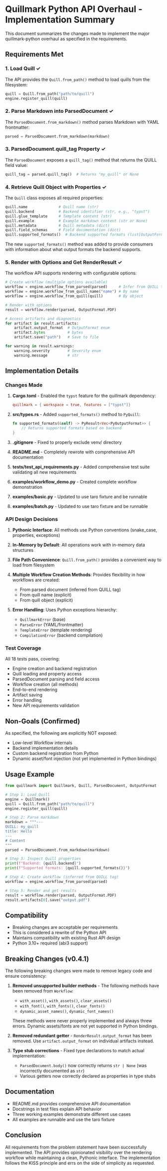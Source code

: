 # Quillmark Python API Overhaul - Implementation Summary

This document summarizes the changes made to implement the major quillmark-python overhaul as specified in the requirements.

## Requirements Met

### 1. Load Quill ✓
The API provides the `Quill.from_path()` method to load quills from the filesystem:

```python
quill = Quill.from_path("path/to/quill")
engine.register_quill(quill)
```

### 2. Parse Markdown into ParsedDocument ✓
The `ParsedDocument.from_markdown()` method parses Markdown with YAML frontmatter:

```python
parsed = ParsedDocument.from_markdown(markdown)
```

### 3. ParsedDocument.quill_tag Property ✓
The `ParsedDocument` exposes a `quill_tag()` method that returns the QUILL field value:

```python
quill_tag = parsed.quill_tag()  # Returns "my_quill" or None
```

### 4. Retrieve Quill Object with Properties ✓
The `Quill` class exposes all required properties:

```python
quill.name              # Quill name (str)
quill.backend           # Backend identifier (str, e.g., "typst")
quill.glue_template     # Template content (str)
quill.example           # Example markdown content (str or None)
quill.metadata          # Quill metadata (dict)
quill.field_schemas     # Field documentation (dict)
quill.supported_formats()  # Backend supported formats (list[OutputFormat])
```

The new `supported_formats()` method was added to provide consumers with information about what output formats the backend supports.

### 5. Render with Options and Get RenderResult ✓
The workflow API supports rendering with configurable options:

```python
# Create workflow (multiple options available)
workflow = engine.workflow_from_parsed(parsed)     # Infer from QUILL tag
workflow = engine.workflow_from_quill_name("name") # By name
workflow = engine.workflow_from_quill(quill)       # By object

# Render with options
result = workflow.render(parsed, OutputFormat.PDF)

# Access artifacts and diagnostics
for artifact in result.artifacts:
    artifact.output_format  # OutputFormat enum
    artifact.bytes          # bytes
    artifact.save("path")   # Save to file

for warning in result.warnings:
    warning.severity        # Severity enum
    warning.message         # str
```

## Implementation Details

### Changes Made

1. **Cargo.toml** - Enabled the `typst` feature for the quillmark dependency:
   ```toml
   quillmark = { workspace = true, features = ["typst"]}
   ```

2. **src/types.rs** - Added `supported_formats()` method to `PyQuill`:
   ```rust
   fn supported_formats(&self) -> PyResult<Vec<PyOutputFormat>> {
       // Returns supported formats based on backend
   }
   ```

3. **.gitignore** - Fixed to properly exclude venv/ directory

4. **README.md** - Completely rewrote with comprehensive API documentation

5. **tests/test_api_requirements.py** - Added comprehensive test suite validating all new requirements

6. **examples/workflow_demo.py** - Created complete workflow demonstration

7. **examples/basic.py** - Updated to use taro fixture and be runnable

8. **examples/batch.py** - Updated to use taro fixture and be runnable

### API Design Decisions

1. **Pythonic Interface**: All methods use Python conventions (snake_case, properties, exceptions)

2. **In-Memory by Default**: All operations work with in-memory data structures

3. **File Path Convenience**: `Quill.from_path()` provides a convenient way to load from filesystem

4. **Multiple Workflow Creation Methods**: Provides flexibility in how workflows are created:
   - From parsed document (inferred from QUILL tag)
   - From quill name (explicit)
   - From quill object (explicit)

5. **Error Handling**: Uses Python exceptions hierarchy:
   - `QuillmarkError` (base)
   - `ParseError` (YAML/frontmatter)
   - `TemplateError` (template rendering)
   - `CompilationError` (backend compilation)

### Test Coverage

All 18 tests pass, covering:
- Engine creation and backend registration
- Quill loading and property access
- ParsedDocument parsing and field access
- Workflow creation (all methods)
- End-to-end rendering
- Artifact saving
- Error handling
- New API requirements validation

## Non-Goals (Confirmed)

As specified, the following are explicitly NOT exposed:
- Low-level Workflow internals
- Backend implementation details
- Custom backend registration from Python
- Dynamic asset/font injection (not yet implemented in Python bindings)

## Usage Example

```python
from quillmark import Quillmark, Quill, ParsedDocument, OutputFormat

# Step 1: Load Quill
engine = Quillmark()
quill = Quill.from_path("path/to/quill")
engine.register_quill(quill)

# Step 2: Parse markdown
markdown = """---
QUILL: my_quill
title: Hello
---
# Content
"""
parsed = ParsedDocument.from_markdown(markdown)

# Step 3: Inspect Quill properties
print(f"Backend: {quill.backend}")
print(f"Supported formats: {quill.supported_formats()}")

# Step 4: Create workflow (inferred from QUILL tag)
workflow = engine.workflow_from_parsed(parsed)

# Step 5: Render and get results
result = workflow.render(parsed, OutputFormat.PDF)
result.artifacts[0].save("output.pdf")
```

## Compatibility

- Breaking changes are acceptable per requirements
- This is considered a rewrite of the Python API
- Maintains compatibility with existing Rust API design
- Python 3.10+ required (abi3 support)

## Breaking Changes (v0.4.1)

The following breaking changes were made to remove legacy code and ensure consistency:

1. **Removed unsupported builder methods** - The following methods have been removed from `Workflow`:
   - `with_asset()`, `with_assets()`, `clear_assets()`
   - `with_font()`, `with_fonts()`, `clear_fonts()`
   - `dynamic_asset_names()`, `dynamic_font_names()`
   
   These methods were never properly implemented and always threw errors. Dynamic assets/fonts are not yet supported in Python bindings.

2. **Removed redundant getter** - `RenderResult.output_format` has been removed. Use `artifact.output_format` on individual artifacts instead.

3. **Type stub corrections** - Fixed type declarations to match actual implementation:
   - `ParsedDocument.body()` now correctly returns `str | None` (was incorrectly documented as `str`)
   - Various getters now correctly declared as properties in type stubs

## Documentation

- README.md provides comprehensive API documentation
- Docstrings in test files explain API behavior
- Three working examples demonstrate different use cases
- All examples are runnable and use the taro fixture

## Conclusion

All requirements from the problem statement have been successfully implemented. The API provides opinionated visibility over the rendering workflow while maintaining a clean, Pythonic interface. The implementation follows the KISS principle and errs on the side of simplicity as requested.
